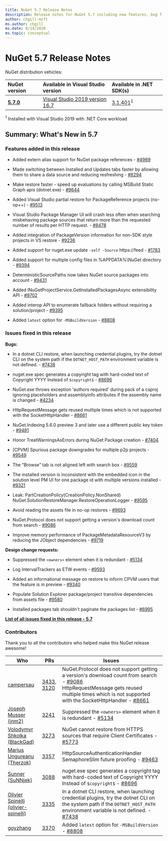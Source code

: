 ```yaml
---
title: NuGet 5.7 Release Notes
description: Release notes for NuGet 5.7 including new features, bug fixes, and DCRs.
author: chgill-msft
ms.author: chgill
ms.date: 8/14/2020
ms.topic: conceptual
---
```


# NuGet 5.7 Release Notes

NuGet distribution vehicles:

| NuGet version | Available in Visual Studio version | Available in .NET SDK(s) |
|:---|:---|:---|
| [**5.7.0**](https://nuget.org/downloads) | [Visual Studio 2019 version 16.7](https://visualstudio.microsoft.com/downloads/) | [3.1.401](https://dotnet.microsoft.com/download/dotnet-core/3.1)<sup>1</sup> |

<sup>1</sup> Installed with Visual Studio 2019 with .NET Core workload

## Summary: What's New in 5.7

### Features added in this release

* Added extern alias support for NuGet package references - [#4989](https://github.com/NuGet/Home/issues/4989)

* Made switching between Installed and Updates tabs faster by allowing them to share a data source and reducing resfreshing - [#8294](https://github.com/NuGet/Home/issues/8294)

* Make restore faster - speed up evaluations by calling MSBuild Static Graph apis (dotnet.exe) - [#9644](https://github.com/NuGet/Home/issues/9644)

* Added Visual Studio partial restore for PackageReference projects (no-op++) - [#9513](https://github.com/NuGet/Home/issues/9513)

* Visual Studio Package Manager UI will crash less often when searching misbehaving package sources that return more than the requested number of results per HTTP request. - [#8478](https://github.com/NuGet/Home/issues/8478)

* Added integration of PackageVersion information for non-SDK style projects in VS restore  - [#9236](https://github.com/NuGet/Home/issues/9236)

* Added support for nuget.exe update `-self -Source` https://feed - [#1783](https://github.com/NuGet/Home/issues/1783)

* Added support for multiple config files in %APPDATA%\NuGet directory - [#9394](https://github.com/NuGet/Home/issues/9394)

* DeterministicSourcePaths now takes NuGet source packages into account - [#9431](https://github.com/NuGet/Home/issues/9431)

* Added INuGetProjectService.GetInstalledPackagesAsync extensibility API - [#9702](https://github.com/NuGet/Home/issues/9702)

* Added interop API to enumerate fallback folders without requiring a solution/project - [#9395](https://github.com/NuGet/Home/issues/9395)

* Added `latest` option for `-MSBuildVersion` - [#8808](https://github.com/NuGet/Home/issues/8808)

### Issues fixed in this release

**Bugs:**

* In a dotnet CLI restore, when launching credential plugins, try the dotnet CLI on the system path if the `DOTNET_HOST_PATH`  environment variable is not defined. - [#7438](https://github.com/NuGet/Home/issues/7438)

* nuget.exe spec generates a copyright tag with hard-coded text of Copyright YYYY Instead of `$copyright$` - [#8696](https://github.com/NuGet/Home/issues/8696)

* NuGet.exe throws exception 'authors required' during pack of a csproj ignoring placeholders and assemblyinfo attributes if the assembly name is changed - [#4234](https://github.com/NuGet/Home/issues/4234)

* HttpRequestMessage gets reused multiple times which is not supported with the SocketHttpHandler - [#8661](https://github.com/NuGet/Home/issues/8661)

* NuGet.Indexing 5.6.0 preview 3 and later use a different public key token - [#9481](https://github.com/NuGet/Home/issues/9481)

* Honor TreatWarningsAsErrors during NuGet Package creation - [#7404](https://github.com/NuGet/Home/issues/7404)

* [CPVM] Spurious package downgrades for multiple p2p projects  - [#9549](https://github.com/NuGet/Home/issues/9549)

* The “Browse” tab is not aligned left with search box - [#9559](https://github.com/NuGet/Home/issues/9559)

* The installed version is inconsistent with the embedded icon in the solution level PM UI for one package id with multiple versions installed - [#9321](https://github.com/NuGet/Home/issues/9321)

* Leak: PartCreationPolicy(CreationPolicy.NonShared) NuGet.SolutionRestoreManager.RestoreOperationLogger - [#9595](https://github.com/NuGet/Home/issues/9595)

* Avoid reading the assets file in no-op restores - [#9693](https://github.com/NuGet/Home/issues/9693)

* NuGet.Protocol does not support getting a version's download count from search - [#9086](https://github.com/NuGet/Home/issues/9086)

* Improve memory performance of PackageMetadataResourceV3 by reducing the JObject dependencies - [#9719](https://github.com/NuGet/Home/issues/9719)

**Design change requests:**

* Suppressed the `<owners>` element when it is redundant - [#5134](https://github.com/NuGet/Home/issues/5134)

* Log IntervalTrackers as ETW events - [#9593](https://github.com/NuGet/Home/issues/9593)

* Added an informational message on restore to inform CPVM users that the feature is in preview - [#9340](https://github.com/NuGet/Home/issues/9340)

* Populate Solution Explorer package/project transitive dependencies from assets file - [#9580](https://github.com/NuGet/Home/issues/9580)

* Installed packages tab shouldn't paginate the packages list - [#6995](https://github.com/NuGet/Home/issues/6995)

**[List of all issues fixed in this release - 5.7](https://app.zenhub.com/workspaces/nuget-client-team-55aec9a240305cf007585881/reports/release?release=5ea77f51ab1a972297db2e92)**

### Contributors

Thank you to all the contributors who helped make this NuGet release awesome!

|Who|PRs|Issues|
|----|----|----|
|[campersau](https://github.com/campersau)|[3433](https://github.com/NuGet/NuGet.Client/pull/3433), [3120](https://github.com/NuGet/NuGet.Client/pull/3120)|NuGet.Protocol does not support getting a version's download count from search - [#9086](https://github.com/NuGet/Home/issues/9086) </br>HttpRequestMessage gets reused multiple times which is not supported with the SocketHttpHandler - [#8661](https://github.com/NuGet/Home/issues/8661)|
|[Joseph Musser (jnm2)](https://github.com/jnm2)|[3241](https://github.com/NuGet/NuGet.Client/pull/3241)|Suppressed the `<owners>` element when it is redundant - [#5134](https://github.com/NuGet/Home/issues/5134)|
|[Volodymyr Shkolka (BlackGad)](https://github.com/BlackGad)|[3273](https://github.com/NuGet/NuGet.Client/pull/3273)|NuGet cannot restore from HTTPS sources that require Client Certificates - [#5773](https://github.com/NuGet/Home/issues/5773)|
|[Marius Ungureanu (Therzok)](https://github.com/Therzok)|[3357](https://github.com/NuGet/NuGet.Client/pull/3357)|HttpSourceAuthenticationHandler SemaphoreSlim future proofing - [#9463](https://github.com/NuGet/Home/issues/9463)|
|[Sunner (SuNNjek)](https://github.com/SuNNjek)|[3088](https://github.com/NuGet/NuGet.Client/pull/3088)|nuget.exe spec generates a copyright tag with hard-coded text of Copyright YYYY Instead of `$copyright$` - [#8696](https://github.com/NuGet/Home/issues/8696)|
|[Olivier Spinelli (olivier-spinelli)](https://github.com/olivier-spinelli)|[3335](https://github.com/NuGet/NuGet.Client/pull/3335)|In a dotnet CLI restore, when launching credential plugins, try the dotnet CLI on the system path if the `DOTNET_HOST_PATH`  environment variable is not defined. - [#7438](https://github.com/NuGet/Home/issues/7438)|
|[goyzhang](https://github.com/goyzhang)|[3370](https://github.com/NuGet/NuGet.Client/pull/3370)|Added `latest` option for `-MSBuildVersion` - [#8808](https://github.com/NuGet/Home/issues/8808)|
